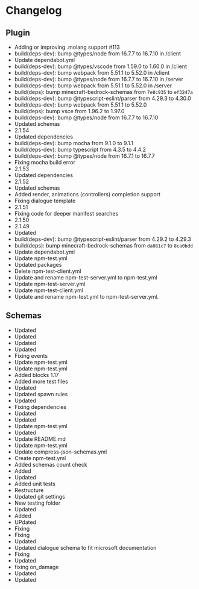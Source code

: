 # Changelog
## Plugin
- Adding or improving .molang support #113
- build(deps-dev): bump @types/node from 16.7.7 to 16.7.10 in /client
- Update dependabot.yml
- build(deps-dev): bump @types/vscode from 1.59.0 to 1.60.0 in /client
- build(deps-dev): bump webpack from 5.51.1 to 5.52.0 in /client
- build(deps-dev): bump @types/node from 16.7.7 to 16.7.10 in /server
- build(deps-dev): bump webpack from 5.51.1 to 5.52.0 in /server
- build(deps): bump minecraft-bedrock-schemas from `7e8c935` to `ef3247a`
- build(deps-dev): bump @typescript-eslint/parser from 4.29.3 to 4.30.0
- build(deps-dev): bump webpack from 5.51.1 to 5.52.0
- build(deps): bump vsce from 1.96.2 to 1.97.0
- build(deps-dev): bump @types/node from 16.7.7 to 16.7.10
- Updated schemas
- 2.1.54
- Updated dependencies
- build(deps-dev): bump mocha from 9.1.0 to 9.1.1
- build(deps-dev): bump typescript from 4.3.5 to 4.4.2
- build(deps-dev): bump @types/node from 16.7.1 to 16.7.7
- Fixing mocha build error
- 2.1.53
- Updated dependencies
- 2.1.52
- Updated schemas
- Added render, animations (controllers) completion support
- Fixing dialogue template
- 2.1.51
- Fixing code for deeper manifest searches
- 2.1.50
- 2.1.49
- Updated
- build(deps-dev): bump @typescript-eslint/parser from 4.29.2 to 4.29.3
- build(deps): bump minecraft-bedrock-schemas from `da081c7` to `8ca0bdd`
- Update dependabot.yml
- Update npm-test.yml
- Updated packages
- Delete npm-test-client.yml
- Update and rename npm-test-server.yml to npm-test.yml
- Update npm-test-server.yml
- Update npm-test-client.yml
- Update and rename npm-test.yml to npm-test-server.yml. 
## Schemas
- Updated
- Updated
- Updated
- Updated
- Fixing events
- Update npm-test.yml
- Update npm-test.yml
- Added blocks 1.17
- Added more test files
- Updated
- Updated spawn rules
- Updated
- Fixing dependencies
- Updated
- Updated
- Update npm-test.yml
- Updated
- Update README.md
- Update npm-test.yml
- Update compress-json-schemas.yml
- Create npm-test.yml
- Added schemas count check
- Added
- Updated
- Added unit tests
- Restructure
- Updated git settings
- New testing folder
- Updated
- Added
- UPdated
- Fixing
- Fixing
- Updated
- Updated dialogue schema to fit microsoft documentation
- Fixing
- Updated
- fixing on_damage
- Updated
- Updated